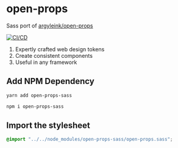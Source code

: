 # open-props

Sass port of [argyleink/open-props](https://open-props.style)

[![CI/CD](https://github.com/Frank-Mayer/open-props/actions/workflows/build.yaml/badge.svg)](https://github.com/Frank-Mayer/open-props/actions/workflows/build.yaml)

1. Expertly crafted web design tokens
1. Create consistent components
1. Useful in any framework

## Add NPM Dependency

```bash
yarn add open-props-sass
```

```bash
npm i open-props-sass
```

## Import the stylesheet

```css
@import "../../node_modules/open-props-sass/open-props.sass";
```
